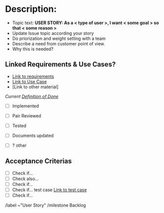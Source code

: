 # Description:

* Topic text:  __USER STORY: As a < type of user >, I want < some goal > so that < some reason >__
* Update Issue topic according your story
* Do priorization and weight setting with a team
* Describe a need from customer point of view. 
* Why this is needed? 

## Linked Requirements & Use Cases? 

* [Link to requirements]()
* [Link to Use Case]()
* [Link to other material]

*Current [Definition of Done](https://gitlab.labranet.jamk.fi/jamkit/project-templates/en-opf-2021-core-template-v2/-/blob/master/docs/10-Project-management/definition_of_done.md)*

- [ ] Implemented
- [ ] Pair Reviewed
- [ ] Tested
- [ ] Documents updated
- [ ] ? other


## Acceptance Criterias

- [ ] Check if...
- [ ] Check also...
- [ ] Check if...
- [ ] Check if... test case [Link to test case]()
- [ ] Check if...

/label ~"User Story"
/milestone Backlog
